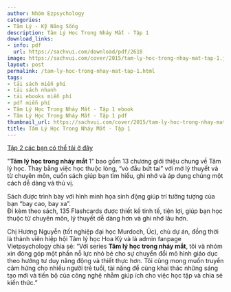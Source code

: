 ```yaml
---
author: Nhóm Ezpsychology
categories:
- Tâm Lý - Kỹ Năng Sống
description: Tâm Lý Học Trong Nháy Mắt - Tập 1
download_links:
- info: pdf
  url: https://sachvui.com/download/pdf/2618
image: https://sachvui.com/cover/2015/tam-ly-hoc-trong-nhay-mat-tap-1.jpg
layout: post
permalink: /tam-ly-hoc-trong-nhay-mat-tap-1.html
tags:
- tải sách miễn phí
- tải sách nhanh
- tải ebooks miễn phí
- pdf miễn phí
- Tâm Lý Học Trong Nháy Mắt - Tập 1 ebook
- Tâm Lý Học Trong Nháy Mắt - Tập 1 pdf
thumbnail_url: https://sachvui.com/cover/2015/tam-ly-hoc-trong-nhay-mat-tap-1.jpg
title: Tâm Lý Học Trong Nháy Mắt - Tập 1
---
```


 <div class="item-desc text-justify"> <p><a href="https://sachvui.com/ebook/tam-ly-hoc-trong-nhay-mat-tap-2-nhom-ezpsychology.1636.html">Tập 2 các bạn có thể tải ở đây</a></p><p>"<strong>Tâm lý học trong nháy mắt </strong>1" bao gồm 13 chương giới thiệu chung về Tâm lý học. Thay bằng việc học thuộc lòng, “vò đầu bứt tai” với mớ lý thuyết và từ chuyên môn, cuốn sách giúp bạn tìm hiểu, ghi nhớ và áp dụng chúng một cách dễ dàng và thú vị.</p><p>Sách được trình bày với hình minh họa sinh động giúp trí tưởng tượng của bạn “bay cao, bay xa”.<br>Đi kèm theo sách, 135 Flashcards được thiết kế tinh tế, tiện lợi, giúp bạn học thuộc từ chuyên môn, lý thuyết dễ dàng hơn và ghi nhớ lâu hơn.</p><p>Chị Hương Nguyễn (tốt nghiệp đại học Murdoch, Úc), chủ dự án, đồng thời là thành viên hiệp hội Tâm lý học Hoa Kỳ và là admin fanpage Vietpsychology chia sẻ: “Với series <strong>Tâm lý học trong nháy mắt</strong>, tôi và nhóm xin đóng góp một phần nỗ lực nhỏ bé cho sự chuyển đổi mô hình giáo dục theo hướng tư duy năng động và thiết thực hơn. Tôi cũng mong muốn truyền cảm hứng cho nhiều người trẻ tuổi, tài năng để cùng khai thác những sáng tạo mới và tiến bộ của công nghệ nhằm giúp ích cho việc học tập và chia sẻ kiến thức.”</p> </div>